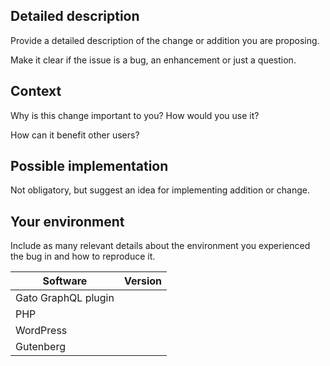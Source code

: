 <!-- Provide a general summary of the issue in the Title above -->

## Detailed description

Provide a detailed description of the change or addition you are proposing.

Make it clear if the issue is a bug, an enhancement or just a question.

## Context

Why is this change important to you? How would you use it?

How can it benefit other users?

## Possible implementation

Not obligatory, but suggest an idea for implementing addition or change.

## Your environment

Include as many relevant details about the environment you experienced the bug in and how to reproduce it.

| Software | Version |
| --- | --- |
| Gato GraphQL plugin | <!-- complete here --> |
| PHP | <!-- complete here --> |
| WordPress | <!-- complete here --> |
| Gutenberg | <!-- complete here --> |
